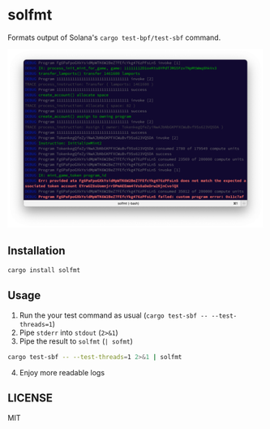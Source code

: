 # solfmt

Formats output of Solana's `cargo test-bpf/test-sbf` command.

![fmt-logs](assets/fmt-logs.png)

## Installation

```sh
cargo install solfmt
```

## Usage

1. Run the your test command as usual (`cargo test-sbf -- --test-threads=1`)
2. Pipe `stderr` into `stdout` (`2>&1`)
3. Pipe the result to `solfmt` (`| sofmt`)

```sh
cargo test-sbf -- --test-threads=1 2>&1 | solfmt
```

4. Enjoy more readable logs

## LICENSE

MIT
